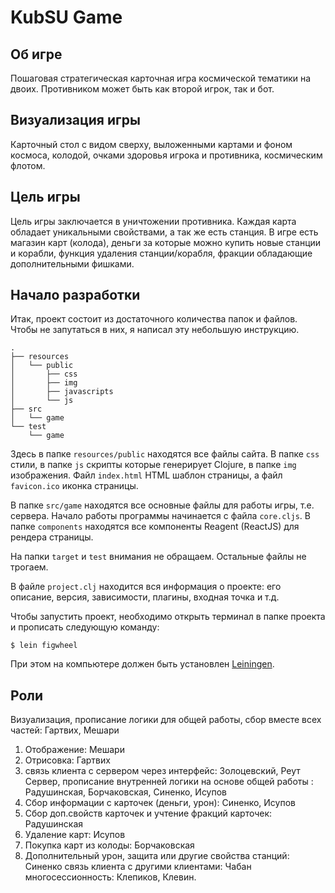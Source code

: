 # KubSU Game

## Об игре

Пошаговая стратегическая карточная игра космической тематики на двоих.
Противником может быть как второй игрок, так и бот. 

## Визуализация игры

Карточный стол с видом сверху, выложенными картами и фоном космоса,
колодой, очками здоровья игрока и противника, космическим флотом.

## Цель игры

Цель игры заключается в уничтожении противника. Каждая карта обладает уникальными свойствами,
а так же есть станция. В игре есть магазин карт (колода), деньги за которые можно
купить новые станции и корабли, функция удаления станции/корабля,
фракции обладающие дополнительными фишками.

## Начало разработки

Итак, проект состоит из достаточного количества папок и файлов. Чтобы не запутаться в них,
я написал эту небольшую инструкцию.

```
.
├── resources
│   └── public
│       ├── css
│       ├── img
│       ├── javascripts
│       └── js
├── src
│   └── game
└── test
    └── game
```

Здесь в папке `resources/public` находятся все файлы сайта. В папке `css` стили, в папке `js`
скрипты которые генерирует Clojure, в папке `img` изображения. Файл `index.html` HTML
шаблон страницы, а файл `favicon.ico` иконка страницы.

В папке `src/game` находятся все основные файлы для работы игры, т.е. сервера. Начало работы
программы начинается с файла `core.cljs`. В папке `components` находятся все компоненты Reagent
(ReactJS) для рендера страницы.

На папки `target` и `test` внимания не обращаем. Остальные файлы не трогаем.

В файле `project.clj` находится вся информация о проекте: его описание, версия, зависимости,
плагины, входная точка и т.д.

Чтобы запустить проект, необходимо открыть терминал в папке проекта и прописать следующую команду:

```$ lein figwheel```

При этом на компьютере должен быть установлен [Leiningen](https://leiningen.org/).

## Роли

Визуализация, прописание логики для общей работы, сбор вместе всех частей: Гартвих, Мешари
1. Отображение: Мешари
2. Отрисовка: Гартвих
3. связь клиента с сервером через интерфейс: Золоцевский, Реут
Сервер, прописание внутренней логики на основе общей работы : Радушинская, Борчаковская, Синенко, Исупов
1. Сбор информации с карточек (деньги, урон): Синенко, Исупов
2. Сбор доп.свойств карточек и учтение фракций карточек: Радушинская
3. Удаление карт: Исупов
4. Покупка карт из колоды: Борчаковская
5. Дополнительный урон, защита или другие свойства станций: Синенко
связь клиента с другими клиентами: Чабан
многосессионность: Клепиков, Клевин.





